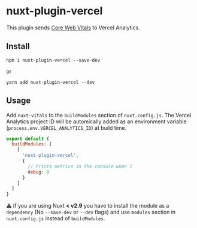 # nuxt-plugin-vercel

This plugin sends [Core Web Vitals](https://web.dev/vitals/) to Vercel Analytics.

## Install

`npm i nuxt-plugin-vercel --save-dev`

or

`yarn add nuxt-plugin-vercel --dev`

## Usage

Add `nuxt-vitals` to the `buildModules` section of `nuxt.config.js`.
The Vercel Analytics project ID will be automically added as an environment variable (`process.env.VERCEL_ANALYTICS_ID`) at build time.

```javascript
export default {
  buildModules: [
    [
      'nuxt-plugin-vercel',
      {
        // Prints metrics in the console when 1
        debug: 0
      }
    ]
  ]
}
```

:warning: If you are using Nuxt **< v2.9** you have to install the module as a `dependency` (No `--save-dev` or `--dev` flags) and use `modules` section in `nuxt.config.js` instead of `buildModules`.
